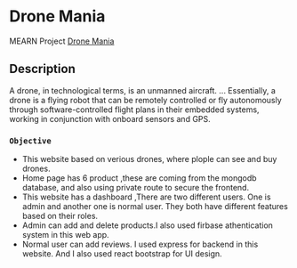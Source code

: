 # Drone Mania

MEARN Project [Drone Mania](https://)

## Description

A drone, in technological terms, is an unmanned aircraft. ... Essentially, a drone is a flying robot that can be remotely controlled or fly autonomously through software-controlled flight plans in their embedded systems, working in conjunction with onboard sensors and GPS.

### `Objective`

- This website based on verious drones, where plople can see and buy drones.
- Home page has 6 product ,these are coming from the mongodb database, and also using private route to secure the frontend.
- This website has a dashboard ,There are two different users. One is admin and another one is normal user. They both have different features based on their roles.
- Admin can add and delete products.I also used firbase athentication system in this web app.
- Normal user can add reviews. I used express for backend in this website. And I also used react bootstrap for UI design.
